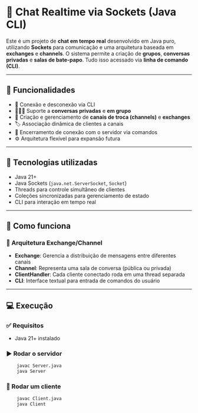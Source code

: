 # 💬 Chat Realtime via Sockets (Java CLI)

Este é um projeto de **chat em tempo real** desenvolvido em Java puro, utilizando
**Sockets** para comunicação e uma arquitetura baseada em **exchanges** e **channels**. 
O sistema permite a criação de **grupos**, **conversas privadas** e **salas de bate-papo**.
Tudo isso acessado via **linha de comando (CLI)**.

---

## 🚀 Funcionalidades

- 🔌 Conexão e desconexão via CLI
- 🧑‍🤝‍🧑 Suporte a **conversas privadas** e **em grupo**
- 🧱 Criação e gerenciamento de **canais de troca (channels)** e **exchanges**
- 🏷️ Associação dinâmica de clientes a canais
- 🛑 Encerramento de conexão com o servidor via comandos
- ⚙️ Arquitetura flexível para expansão futura

---

## 🧰 Tecnologias utilizadas

- Java 21+
- Java Sockets (`java.net.ServerSocket`, `Socket`)
- Threads para controle simultâneo de clientes
- Coleções sincronizadas para gerenciamento de estado
- CLI para interação em tempo real

---

## 🧠 Como funciona

### 🧩 Arquitetura Exchange/Channel

- **Exchange**: Gerencia a distribuição de mensagens entre diferentes canais
- **Channel**: Representa uma sala de conversa (pública ou privada)
- **ClientHandler**: Cada cliente conectado roda em uma thread separada
- **CLI**: Interface textual para entrada de comandos do usuário

---

## 💻 Execução

### ✅ Requisitos

- Java 21+ instalado

### ▶️ Rodar o servidor

```bash
    javac Server.java
    java Server
```
### 💬 Rodar um cliente
```bash
    javac Client.java
    java Client
```
